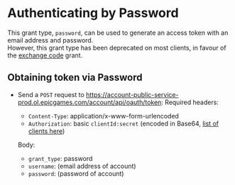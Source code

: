 # Authenticating by Password
This grant type, `password`, can be used to generate an access token with an email address and password.  
However, this grant type has been deprecated on most clients, in favour of the [exchange code](https://github.com/MixV2/EpicResearch/blob/master/docs/auth/exchange_code.md) grant.

## Obtaining token via Password
- Send a `POST` request to https://account-public-service-prod.ol.epicgames.com/account/api/oauth/token:
  Required headers:
  - `Content-Type`: application/x-www-form-urlencoded  
  - `Authorization`: basic `clientId:secret` (encoded in Base64, [list of clients here](https://github.com/MixV2/EpicResearch/blob/master/docs/auth/auth_clients.md))    
  
  Body:
  - `grant_type`: password
  - `username`: (email address of account)
  - `password`: (password of account)
